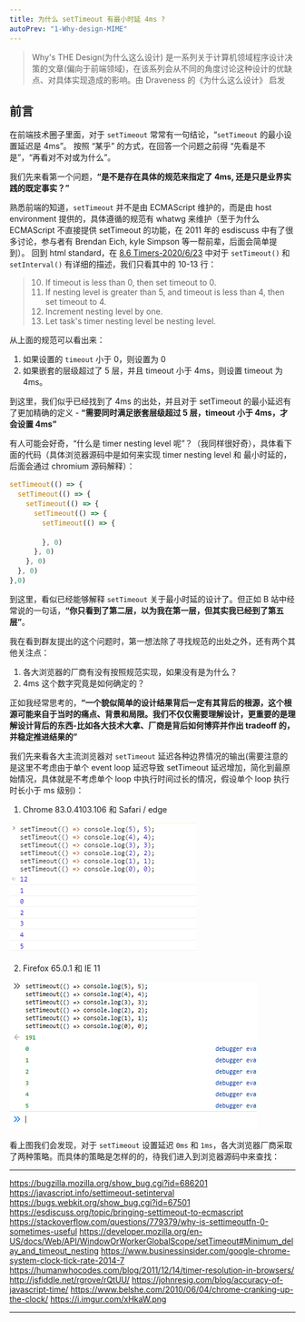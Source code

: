 ```yaml
---
title: 为什么 setTimeout 有最小时延 4ms ?
autoPrev: "1-Why-design-MIME"
---
```


> Why's THE Design(为什么这么设计) 是一系列关于计算机领域程序设计决策的文章(偏向于前端领域)，在该系列会从不同的角度讨论这种设计的优缺点、对具体实现造成的影响。由 Draveness 的《为什么这么设计》 启发

## 前言
在前端技术圈子里面，对于 `setTimeout` 常常有一句结论，“`setTimeout` 的最小设置延迟是 4ms”。
按照 “某乎” 的方式，在回答一个问题之前得 “先看是不是”，“再看对不对或为什么”。

我们先来看第一个问题，**“是不是存在具体的规范来指定了 4ms, 还是只是业界实践的既定事实？”**

熟悉前端的知道，`setTimeout` 并不是由 ECMAScript 维护的，而是由 host environment 提供的，具体遵循的规范有 whatwg 来维护（至于为什么 ECMAScript 不直接提供 setTimeout 的功能，在 2011 年的 esdiscuss 中有了很多讨论，参与者有 Brendan Eich, kyle Simpson 等一帮前辈，后面会简单提到）。
回到 html standard，在 [8.6 Timers-2020/6/23](https://html.spec.whatwg.org/multipage/timers-and-user-prompts.html#dom-settimeout) 中对于 `setTimeout()` 和 `setInterval()` 有详细的描述，我们只看其中的 10-13 行：
>10. If timeout is less than 0, then set timeout to 0.
>11. If nesting level is greater than 5, and timeout is less than 4, then set timeout to 4.
>12. Increment nesting level by one.
>13. Let task's timer nesting level be nesting level.

从上面的规范可以看出来：
1. 如果设置的 `timeout` 小于 0，则设置为 0
2. 如果嵌套的层级超过了 5 层，并且 timeout 小于 4ms，则设置 timeout 为 4ms。

到这里，我们似乎已经找到了 4ms 的出处，并且对于 setTimeout 的最小延迟有了更加精确的定义 - **“需要同时满足嵌套层级超过 5 层，timeout 小于 4ms，才会设置 4ms”**

有人可能会好奇，“什么是 timer nesting level 呢”？（我同样很好奇），具体看下面的代码（具体浏览器源码中是如何来实现 timer nesting level 和 最小时延的，后面会通过 chromium 源码解释）：
```javascript
setTimeout(() => {
  setTimeout(() => {
    setTimeout(() => {
      setTimeout(() => {
        setTimeout(() => {
          
        }, 0)        
      }, 0)      
    }, 0)
  }, 0)
},0)
```


到这里，看似已经能够解释 `setTimeout` 关于最小时延的设计了。但正如 B 站中经常说的一句话，**“你只看到了第二层，以为我在第一层，但其实我已经到了第五层”**。

我在看到群友提出的这个问题时，第一想法除了寻找规范的出处之外，还有两个其他关注点：
1. 各大浏览器的厂商有没有按照规范实现，如果没有是为什么？
2. 4ms 这个数字究竟是如何确定的？

正如我经常思考的，**“一个貌似简单的设计结果背后一定有其背后的根源，这个根源可能来自于当时的痛点、背景和局限。我们不仅仅需要理解设计，更重要的是理解设计背后的东西-比如各大技术大拿、厂商是背后如何博弈并作出 tradeoff 的，并稳定推进结果的”**

我们先来看各大主流浏览器对 `setTimeout` 延迟各种边界情况的输出(需要注意的是这里不考虑由于单个 event loop 延迟导致 setTimeout 延迟增加，简化到最原始情况，具体就是不考虑单个 loop 中执行时间过长的情况，假设单个 loop 执行时长小于 ms 级别)：
1. Chrome 83.0.4103.106 和 Safari / edge

![](./images/2-why-settimeout-4ms-1.png)

2. Firefox 65.0.1 和 IE 11

![](./iamges/../images/2-why-settimeout-4ms-2.png)

看上图我们会发现，对于 `setTimeout` 设置延迟 `0ms` 和 `1ms`，各大浏览器厂商采取了两种策略。而具体的策略是怎样的的，待我们进入到浏览器源码中来查找：


----
https://bugzilla.mozilla.org/show_bug.cgi?id=686201
https://javascript.info/settimeout-setinterval
https://bugs.webkit.org/show_bug.cgi?id=67501
https://esdiscuss.org/topic/bringing-settimeout-to-ecmascript
https://stackoverflow.com/questions/779379/why-is-settimeoutfn-0-sometimes-useful
https://developer.mozilla.org/en-US/docs/Web/API/WindowOrWorkerGlobalScope/setTimeout#Minimum_delay_and_timeout_nesting
https://www.businessinsider.com/google-chrome-system-clock-tick-rate-2014-7
https://humanwhocodes.com/blog/2011/12/14/timer-resolution-in-browsers/
http://jsfiddle.net/rgrove/rQtUU/
https://johnresig.com/blog/accuracy-of-javascript-time/
https://www.belshe.com/2010/06/04/chrome-cranking-up-the-clock/
https://i.imgur.com/xHkaW.png

---